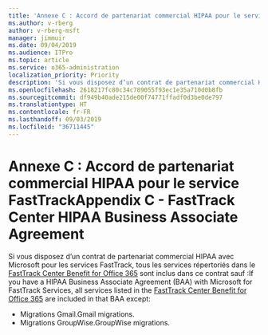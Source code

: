```yaml
---
title: 'Annexe C : Accord de partenariat commercial HIPAA pour le service FastTrack'
ms.author: v-rberg
author: v-rberg-msft
manager: jimmuir
ms.date: 09/04/2019
ms.audience: ITPro
ms.topic: article
ms.service: o365-administration
localization_priority: Priority
description: 'Si vous disposez d’un contrat de partenariat commercial HIPAA avec Microsoft pour les services FastTrack, tous les services répertoriés dans le FastTrack Center Benefit for Office 365 sont inclus dans ce contrat sauf :'
ms.openlocfilehash: 2618217fc80c34c789055f93ec1e35a710d0b8fb
ms.sourcegitcommit: df949b40ade215de00f74771ffadf0d3be0de797
ms.translationtype: HT
ms.contentlocale: fr-FR
ms.lasthandoff: 09/03/2019
ms.locfileid: "36711445"
---
```

# <a name="appendix-c---fasttrack-center-hipaa-business-associate-agreement"></a><span data-ttu-id="475ce-103">Annexe C : Accord de partenariat commercial HIPAA pour le service FastTrack</span><span class="sxs-lookup"><span data-stu-id="475ce-103">Appendix C - FastTrack Center HIPAA Business Associate Agreement</span></span>

<span data-ttu-id="475ce-104">Si vous disposez d’un contrat de partenariat commercial HIPAA avec Microsoft pour les services FastTrack, tous les services répertoriés dans le [FastTrack Center Benefit for Office 365](O365-fasttrack-benefit-for-office-365.md) sont inclus dans ce contrat sauf :</span><span class="sxs-lookup"><span data-stu-id="475ce-104">If you have a HIPAA Business Associate Agreement (BAA) with Microsoft for FastTrack Services, all services listed in the [FastTrack Center Benefit for Office 365](O365-fasttrack-benefit-for-office-365.md) are included in that BAA except:</span></span> 
  
- <span data-ttu-id="475ce-105">Migrations Gmail.</span><span class="sxs-lookup"><span data-stu-id="475ce-105">Gmail migrations.</span></span>   
- <span data-ttu-id="475ce-106">Migrations GroupWise.</span><span class="sxs-lookup"><span data-stu-id="475ce-106">GroupWise migrations.</span></span>
    

